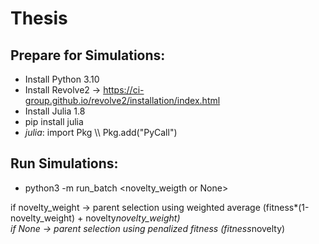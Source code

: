 # Thesis
 
## Prepare for Simulations:
- Install Python 3.10
- Install Revolve2 -> https://ci-group.github.io/revolve2/installation/index.html
- Install Julia 1.8
- pip install julia
- _julia_: import Pkg \\\\ Pkg.add("PyCall")

## Run Simulations:
- python3 -m run_batch <novelty\_weigth or None>

if novelty\_weight -> parent selection using weighted average (fitness*(1-novelty\_weight) + novelty*novelty\_weight) </br>
if None -> parent selection using penalized fitness (fitness*novelty)
